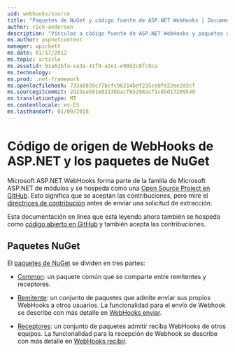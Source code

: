 ```yaml
---
uid: webhooks/source
title: "Paquetes de NuGet y código fuente de ASP.NET WebHooks | Documentos de Microsoft"
author: rick-anderson
description: "Vínculos a código fuente de ASP.NET WebHooks y paquetes de NuGet"
ms.author: aspnetcontent
manager: wpickett
ms.date: 01/17/2012
ms.topic: article
ms.assetid: 91a62bfa-ea3a-41f9-a2e1-e90d2c8fc8ca
ms.technology: 
ms.prod: .net-framework
ms.openlocfilehash: 733a0839c77bcfc96214bdf235ce8fe22ee2d3cf
ms.sourcegitcommit: 2d23ea501e0213bbacf65298acf1c8bd17209540
ms.translationtype: MT
ms.contentlocale: es-ES
ms.lasthandoff: 01/09/2018
---
```

# <a name="aspnet-webhooks-source-code-and-nuget-packages"></a>Código de origen de WebHooks de ASP.NET y los paquetes de NuGet

Microsoft ASP.NET WebHooks forma parte de la familia de Microsoft ASP.NET de módulos y se hospeda como una [Open Source Project en GitHub](https://github.com/aspnet/WebHooks). Esto significa que se aceptan las contribuciones, pero mire el [directrices de contribución](https://github.com/aspnet/Home/blob/master/CONTRIBUTING.md) antes de enviar una solicitud de extracción.

Esta documentación en línea que está leyendo ahora también se hospeda como [código abierto en GitHub](http://docs.asp.net/en/latest/contribute/style-guide.html#style-guide) y también acepta las contribuciones.

## <a name="nuget-packages"></a>Paquetes NuGet

El [paquetes de NuGet](https://nuget.org/packages?q=Microsoft.AspNet.WebHooks) se dividen en tres partes:

* [Common](https://www.nuget.org/packages?q=Microsoft.AspNet.WebHooks.Common): un paquete común que se comparte entre remitentes y receptores.

* [Remitente](https://www.nuget.org/packages?q=Microsoft.AspNet.WebHooks.Custom): un conjunto de paquetes que admite enviar sus propios WebHooks a otros usuarios. La funcionalidad para el envío de Webhook se describe con más detalle en [WebHooks enviar](sending/index.md).

* [Receptores](https://www.nuget.org/packages?q=Microsoft.AspNet.WebHooks.Receivers): un conjunto de paquetes admitir reciba WebHooks de otros equipos. La funcionalidad para la recepción de Webhook se describe con más detalle en [WebHooks recibir](receiving/index.md).
